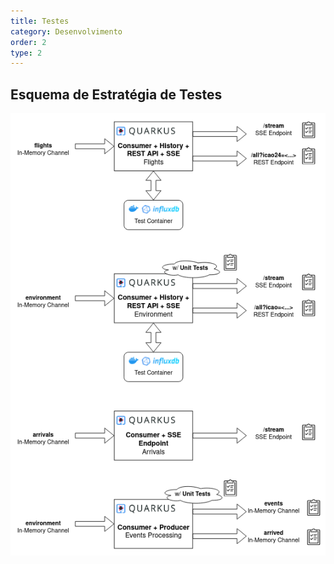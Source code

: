 ```yaml
---
title: Testes
category: Desenvolvimento
order: 2
type: 2
---
```


## Esquema de Estratégia de Testes

![Alt text](/images/posts/es_tests.png?raw=true "Title")